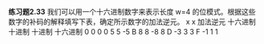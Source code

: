 **练习题2.33** 我们可以用一个十六进制数字来表示长度 w=4 的位模式。根据这些数字的补码的解释填写下表，确定所示数字的加法逆元。
		x				x 加法逆元
	十六进制	十进制		十进制		十六进制
	0		0		0		0
	5		5		-5		B
	8		8		-8		8
	D		-3		3		3
	F		-1		1		1
